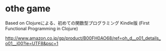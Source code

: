 # othe game

Based on Clojureによる、初めての関数型プログラミング Kindle版 (First Functional Programming in Clojure)

http://www.amazon.co.jp/gp/product/B00FH0AO68/ref=oh_d__o01_details_o01__i00?ie=UTF8&psc=1
